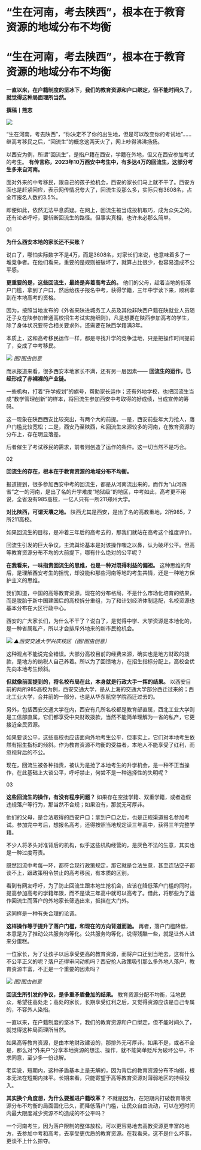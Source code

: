# “生在河南，考去陕西”，根本在于教育资源的地域分布不均衡

# “生在河南，考去陕西”，根本在于教育资源的地域分布不均衡

**一直以来，在户籍制度的坚冰下，我们的教育资源和户口绑定，但不能时间久了，就觉得这种局面理所当然。**

**撰稿丨熊志**

![](https://inews.gtimg.com/news_bt/O__Mwcj_djIN_bCYaHamHRIuulEV3IO9cQYOXlyoj3H3gAA/1000)

“生在河南，考去陕西”，“你决定不了你的出生地，但是可以改变你的考试地”……继高考移民之后，“回流生”的概念这两天火了，网上吵得沸沸扬扬。

以西安为例，所谓“回流生”，是指户籍在西安，学籍在外地，但又在西安参加考试的考生。
**有传言称，2023年10万西安中考生中，有多达4万的回流生，这部分考生多来自河南。**

面对外来的中考移民，跟自己的孩子抢机会，西安的家长们马上就不干了。西安方面也是赶紧回应，表示网传情况夸大了，回流生没那么多，实际只有3608名，占全市报名人数的3.5%。

即便如此，依然无法平息质疑。在网上，回流生被当成投机取巧，成为众矢之的。还有论者呼吁，要斩断回流生的路径。但事实真相，也许未必那么简单。

01

**为什么西安本地的家长还不买账？**

说白了，哪怕实际数字不是4万，而是3608名，对家长们来说，也意味着多了一堆竞争者。在他们看来，重要的是规则被破坏了，就算占比很少，也容易造成不公平感。

**更重要的是，这些回流生，最终是奔着高考去的。**
他们的父母，趁着当地的低落户门槛，拿到了户口，然后给孩子报名中考，获得学籍，三年中学读下来，顺利拿到在本地高考的资格。

因为，按照当地发布的《外省来陕进城务工人员及其他非陕西户籍在陕就业人员随迁子女在陕参加普通高校招生考试实施细则》，凡是想要在陕西参加高考的学生，除了身体状况要符合相关要求外，还需要在陕西学籍满3年。

本质上，这和高考移民运作一样，都是寻找升学的竞争洼地，只是把操作时间提前了，变成了中考移民。

![](https://inews.gtimg.com/news_bt/OfjGOI4O8UCK_wS6I5nSlJwT5067JsOJh_ViUZ3Z5QWGsAA/1000)
_图/图虫创意_

而从报道来看，很多西安本地家长不满，还有另一层因素—— **回流生的运作，已经形成了赤裸裸的产业链。**

一些机构，打着“升学规划”的旗号，帮助家长运作；还有外地学校，也把回流生当成“教学管理创新”的样本，将回流生参加西安中考取得的好成绩，当成宣传的筹码。

这一现象在陕西西安比较突出，有两个大的前提。一是，西安前些年大力抢人，落户门槛比较宽松；二是，西安乃至陕西，和回流生来源较多的河南，在教育资源的分布上，存在明显落差。

后者催生了考试移民的需求，前者则创造了运作的条件。这一切当然不是巧合。

02

**回流生的存在，根本在于教育资源的地域分布不均衡。**

报道提到，很多参加西安中考的回流生，都是从河南流出来的。而作为“山河四省”之一的河南，是出了名的升学难度“地狱级”的地区，中考如此，高考更不用说，全省没有985高校，一亿人只有一所211郑州大学。

**对比陕西，可谓天壤之地。** 陕西尤其是西安，是出了名的高教重地，2所985，7所211高校。

如果回流生的目标，是冲着三年后的高考去的，那我们就站在高考这个维度评价。

回流生引发的巨大争议，主流舆论基本是对该操作嗤之以鼻，认为破坏公平。但高等教育资源分布不均的大前提下，哪有什么绝对的公平呢？

**在我看来，一味指责回流生的思维，也是一种对既得利益的偏袒。**
这种思维的背后，是理解西安考生的担忧，却没能和那些河南等地的考生共情，还是一种地方保护主义的思维。

我们知道，中国的高等教育资源，现在的分布格局，不是什么市场化培育的结果，而是脱胎于新中国建国后的高校拆分重组，为了和计划经济体制适配，名校资源也基本分布在大区行政中心。

西安的广大家长们，为什么不干了？说白了，是觉得中学、大学资源是本地化的，是一种省属私产，所以才会排斥外地来的新市民抢机会。

![](https://inews.gtimg.com/news_bt/OICjUOv8ODf4oAcRoO5GV7muLz3SBOv8_68ZfsLmBWGIwAA/1000)
_▲西安交通大学兴庆校区（图/图虫创意）_

这种观点不能说完全错误。大部分高校目前的经费来源，确实也是地方财政的拨款，是地方的纳税人自己养着。所以为了回馈地方，在招生指标分配上，高校会优先向本地考生倾斜。

**但就像前面提到的，将名校布局在此，本身就是行政大手一挥的结果。**
以西安目前的两所985高校为例，西安交通大学，是从上海的交通大学部分西迁过来的；西北工业大学，合并前的一部分，也是从华东航空学院西迁过去的。

另外，包括西安交通大学在内，西安有几所名校都是教育部直属，西北工业大学则是工信部直属，它们都享受中央财政拨款，当然不能简单理解为一省的私产，它更接近全民资源。

如果要谈公平，这些高校也应该面向外地考生公平，但事实上，它们对本地考生依然有招生指标的倾斜。作为教育资源不均衡的受益者，本地人不能享受了红利，而忽视背后的不公。

现在，回流生被各种指责，被认为是抢了本地考生的升学机会，是一种不正当操作，在此基础上大谈公平，呼吁禁止，何尝不是一种选择性的失明呢？

03

**这些回流生的操作，有没有程序问题？** 如果存在空挂学籍、双重学籍，或者造假违规落户等行为，那当然不合规；如果没有，那就无可厚非。

他们的父母，是合法取得的西安户口；拿到户口之后，也是正规渠道报名参加考试。参加完中考后，想报名高考，还得按照当地规定读三年高中，获得三年完整学籍。

不少人将矛头对准背后的机构，似乎这些机构经营的，是灰色不法的生意，其实也是一种过度苛责。

既然回流中考每一环，都符合现行政策规定，那它就是合法生意，甚至连钻空子都谈不上，跟政策明令禁止的高考移民，有本质的区别。

看到有网友呼吁，为了防止回流生跟本地生抢机会，应该在降低落户门槛的同时，提高参加高考的学籍年限，而不是读三年高中就可以高考了。借此，将那些为了运作回流生而落户的外地家长筛选出来，抵挡在大门外。

这同样是一种有失合理的论调。

**这样操作等于提升了落户门槛，和现在的方向背道而驰。**
再者，落户门槛降低，本意是为了推动公共服务均等化。公共服务均等化，说得残酷一些，就是让外人进来分蛋糕。

一位家长，为了让孩子以后享受更高的教育资源，而将户口迁到当地去，这有什么不公平正义的呢？落户还得审问动机吗？西安抢人政策吸引那么多外地人落户，教育资源丰富，不正是一个重要的因素吗？

![](https://inews.gtimg.com/news_bt/OE7R6codUoFUOAe0_Kol5SZZ4hbRMshm5r9qauWsyvqhIAA/1000)
_图/图虫创意_

**回流生所引发的争议，是多重矛盾叠加的结果。**
教育资源分配不均衡，洼地民众，希望往高处走；高处的家长，长期享受红利之后，又觉得资源应该是自己专属的，不容外人染指。

一直以来，在户籍制度的坚冰下，我们的教育资源和户口绑定，但不能时间久了，就觉得这种局面理所当然。

如果高等教育资源，是由本地财政建设的，那排外无可厚非。如果不是，或者不全是，那么对“外来户”分享本地资源的想法、操作，就不能简单贬斥为破坏公平，不求同意，至少多一份谅解。

老实说，短期内，这种矛盾基本上是无解的，因为背后的教育资源分布不均衡，根本无法在短期内抹平。长期来看，只能寄望于高等教育资源对薄弱地区的持续投入。

**其实换个角度想，为什么要推进户籍改革？**
不就是因为，在短期内打破教育等资源分布不均衡的局面固化已久，而降低落户门槛，让民众自由流动，可以在短时间内最大限度减少资源不均造成的不公平吗？

一个河南考生，因为落户限制的整体放松，可以更容易地去高教资源更丰富的地方，去参加中考和高考，去享受更优质的教育资源。在我看来，这不是什么坏事，更谈不上什么掠夺。

